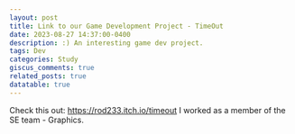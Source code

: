 ```yaml
---
layout: post
title: Link to our Game Development Project - TimeOut
date: 2023-08-27 14:37:00-0400
description: :) An interesting game dev project.
tags: Dev
categories: Study
giscus_comments: true
related_posts: true
datatable: true
---
```



Check this out: https://rod233.itch.io/timeout
I worked as a member of the SE team - Graphics. 


